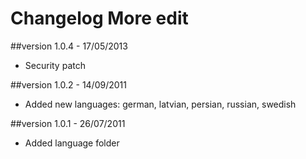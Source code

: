 Changelog More edit
===================

##version 1.0.4 - 17/05/2013

* Security patch

##version 1.0.2 - 14/09/2011

* Added new languages: german, latvian, persian, russian, swedish

##version 1.0.1 - 26/07/2011

* Added language folder
